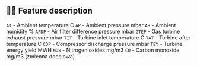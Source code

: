  
 
 ## 🕵️‍♀️ Feature description 

`AT` - Ambient temperature C 
`AP` - Ambient pressure mbar 
`AH` - Ambient humidity %
`AFDP` - Air filter difference pressure mbar 
`GTEP` - Gas turbine exhaust pressure mbar 
`TIT` - Turbine inlet temperature C 
`TAT` - Turbine after temperature C 
`CDP` - Compressor discharge pressure mbar
`TEY` - Turbine energy yield MWH 
`NOx` - Nitrogen oxides mg/m3
`CO` - Carbon monoxide mg/m3 (zmienna docelowa)
